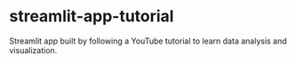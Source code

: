 # streamlit-app-tutorial
Streamlit app built by following a YouTube tutorial to learn data analysis and visualization.
